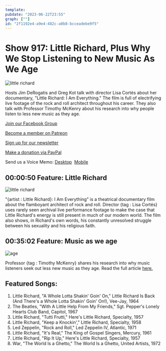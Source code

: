 ```yaml
---
template: 
pubdate: "2023-06-22T23:55"
graph: [""]
id: "2f1192e4-a9e4-482c-a0b8-bcceadebe9f5"
---
```






# Show 917: Little Richard, Plus Why We Stop Listening to New Music As We Age

![little richard](https://static.soundopinions.org/images/2023/little-richard.jpg)

Hosts Jim DeRogatis and Greg Kot talk with director Lisa Cortés about her documentary, "Little Richard: I Am Everything." The film is full of electrifying live footage of the rock and roll architect throughout his career. They also talk with Professor Timothy McKenry about his research into why people listen to less new music as they age.

[Join our Facebook Group](https://bit.ly/3sivr9T)

[Become a member on Patreon](https://bit.ly/3slWZvc)

[Sign up for our newsletter](https://bit.ly/3eEvRnG)

[Make a donation via PayPal](https://bit.ly/3dmt9lU)

Send us a Voice Memo: [Desktop](bit.ly/2RyD5Ah)  [Mobile](sayhi.chat/soundops)



## 00:00:50 Feature: Little Richard

![little richard](https://static.soundopinions.org/images/2023/little-richard.jpg)

"{artist : Little Richard}: I Am Everything" is a theatrical documentary film about the flamboyant architect of rock and roll. Director {tag : Lisa Cortés} uses rarely seen archival live performance footage to make the case that Little Richard's energy is still present in much of our modern world. The film also shows, in Richard's own words, his constantly unresolved struggle between his sexuality and his religious faith.



## 00:35:02 Feature: Music as we age

![age](https://static.soundopinions.org/images/2023/untitled-design.png)

Professor {tag : Timothy McKenry} shares his research into why music listeners seek out less new music as they age. Read the full article [here.](https://theconversation.com/why-do-we-stop-exploring-new-music-as-we-get-older-200080)



## Featured Songs:

1. Little Richard, "A Whole Lotta Shakin' Goin' On," Little Richard Is Back (And There's a Whole Lotta Shakin' Goin' On!), Vee-Jay, 1964
2. The Beatles, "With A Little Help From My Friends," Sgt. Pepper's Lonely Hearts Club Band, Capitol, 1967
3. Little Richard, "Tutti Frutti," Here's Little Richard, Specialty, 1957
4. Little Richard, "Keep a Knockin'," Little Richard, Specialty, 1958
5. Led Zeppelin, "Rock and Roll," Led Zeppelin IV, Atlantic, 1971
6. Little Richard, "It's Real," The King of Gospel Singers, Mercury, 1961
7. Little Richard, "Rip It Up," Here's Little Richard, Specialty, 1957
8. War, "The World Is a Ghetto," The World Is a Ghetto, United Artists, 1972